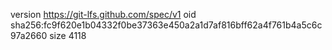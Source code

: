 version https://git-lfs.github.com/spec/v1
oid sha256:fc9f620e1b04332f0be37363e450a2a1d7af816bff62a4f761b4a5c6c97a2660
size 4118
